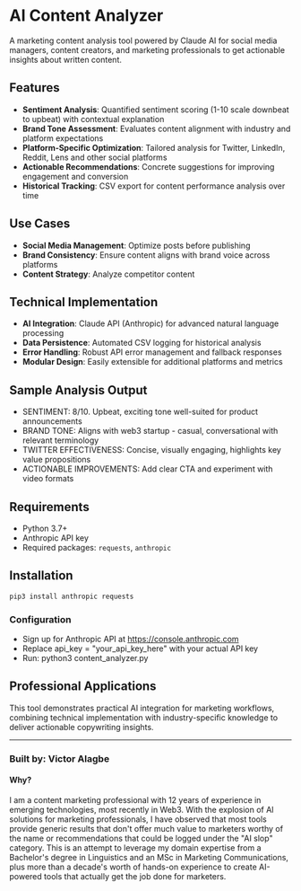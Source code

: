 # AI Content Analyzer

A marketing content analysis tool powered by Claude AI for social media managers, content creators, and marketing professionals to get actionable insights about written content.

## Features

- **Sentiment Analysis**: Quantified sentiment scoring (1-10 scale downbeat to upbeat) with contextual explanation
- **Brand Tone Assessment**: Evaluates content alignment with industry and platform expectations  
- **Platform-Specific Optimization**: Tailored analysis for Twitter, LinkedIn, Reddit, Lens and other social platforms
- **Actionable Recommendations**: Concrete suggestions for improving engagement and conversion
- **Historical Tracking**: CSV export for content performance analysis over time

## Use Cases

- **Social Media Management**: Optimize posts before publishing
- **Brand Consistency**: Ensure content aligns with brand voice across platforms
- **Content Strategy**: Analyze competitor content 


## Technical Implementation

- **AI Integration**: Claude API (Anthropic) for advanced natural language processing
- **Data Persistence**: Automated CSV logging for historical analysis
- **Error Handling**: Robust API error management and fallback responses
- **Modular Design**: Easily extensible for additional platforms and metrics

## Sample Analysis Output
- SENTIMENT: 8/10. Upbeat, exciting tone well-suited for product announcements
- BRAND TONE: Aligns with web3 startup - casual, conversational with relevant terminology
- TWITTER EFFECTIVENESS: Concise, visually engaging, highlights key value propositions
- ACTIONABLE IMPROVEMENTS: Add clear CTA and experiment with video formats

## Requirements

- Python 3.7+
- Anthropic API key
- Required packages: `requests`, `anthropic`

## Installation

```bash 
pip3 install anthropic requests
```
### Configuration

- Sign up for Anthropic API at https://console.anthropic.com
- Replace api_key = "your_api_key_here" with your actual API key
- Run: python3 content_analyzer.py

## Professional Applications
This tool demonstrates practical AI integration for marketing workflows, combining technical implementation with industry-specific knowledge to deliver actionable copywriting insights.

---

### Built by: Victor Alagbe

#### Why?

I am a content marketing professional with 12 years of experience in emerging technologies, most recently in Web3. With the explosion of AI solutions for marketing professionals, I have observed that most tools provide generic results that don't offer much value to marketers worthy of the name or recommendations that could be logged under the "AI slop" category. This is an attempt to leverage my domain expertise from a Bachelor's degree in Linguistics and an MSc in Marketing Communications, plus more than a decade's worth of hands-on experience to create AI-powered tools that actually get the job done for marketers.
